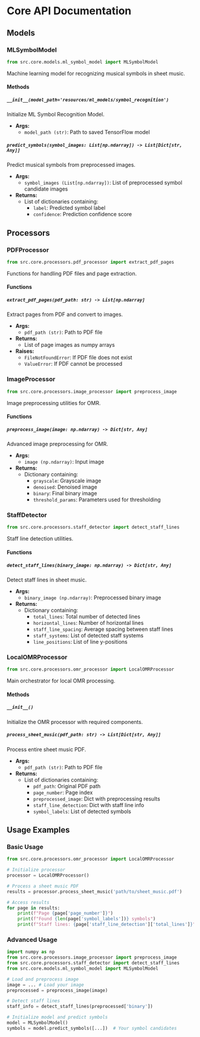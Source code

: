 # Core API Documentation

## Models

### MLSymbolModel

```python
from src.core.models.ml_symbol_model import MLSymbolModel
```

Machine learning model for recognizing musical symbols in sheet music.

#### Methods

##### `__init__(model_path='resources/ml_models/symbol_recognition')`
Initialize ML Symbol Recognition Model.

- **Args:**
  - `model_path (str)`: Path to saved TensorFlow model

##### `predict_symbols(symbol_images: List[np.ndarray]) -> List[Dict[str, Any]]`
Predict musical symbols from preprocessed images.

- **Args:**
  - `symbol_images (List[np.ndarray])`: List of preprocessed symbol candidate images
- **Returns:**
  - List of dictionaries containing:
    - `label`: Predicted symbol label
    - `confidence`: Prediction confidence score

## Processors

### PDFProcessor

```python
from src.core.processors.pdf_processor import extract_pdf_pages
```

Functions for handling PDF files and page extraction.

#### Functions

##### `extract_pdf_pages(pdf_path: str) -> List[np.ndarray]`
Extract pages from PDF and convert to images.

- **Args:**
  - `pdf_path (str)`: Path to PDF file
- **Returns:**
  - List of page images as numpy arrays
- **Raises:**
  - `FileNotFoundError`: If PDF file does not exist
  - `ValueError`: If PDF cannot be processed

### ImageProcessor

```python
from src.core.processors.image_processor import preprocess_image
```

Image preprocessing utilities for OMR.

#### Functions

##### `preprocess_image(image: np.ndarray) -> Dict[str, Any]`
Advanced image preprocessing for OMR.

- **Args:**
  - `image (np.ndarray)`: Input image
- **Returns:**
  - Dictionary containing:
    - `grayscale`: Grayscale image
    - `denoised`: Denoised image
    - `binary`: Final binary image
    - `threshold_params`: Parameters used for thresholding

### StaffDetector

```python
from src.core.processors.staff_detector import detect_staff_lines
```

Staff line detection utilities.

#### Functions

##### `detect_staff_lines(binary_image: np.ndarray) -> Dict[str, Any]`
Detect staff lines in sheet music.

- **Args:**
  - `binary_image (np.ndarray)`: Preprocessed binary image
- **Returns:**
  - Dictionary containing:
    - `total_lines`: Total number of detected lines
    - `horizontal_lines`: Number of horizontal lines
    - `staff_line_spacing`: Average spacing between staff lines
    - `staff_systems`: List of detected staff systems
    - `line_positions`: List of line y-positions

### LocalOMRProcessor

```python
from src.core.processors.omr_processor import LocalOMRProcessor
```

Main orchestrator for local OMR processing.

#### Methods

##### `__init__()`
Initialize the OMR processor with required components.

##### `process_sheet_music(pdf_path: str) -> List[Dict[str, Any]]`
Process entire sheet music PDF.

- **Args:**
  - `pdf_path (str)`: Path to PDF file
- **Returns:**
  - List of dictionaries containing:
    - `pdf_path`: Original PDF path
    - `page_number`: Page index
    - `preprocessed_image`: Dict with preprocessing results
    - `staff_line_detection`: Dict with staff line info
    - `symbol_labels`: List of detected symbols

## Usage Examples

### Basic Usage

```python
from src.core.processors.omr_processor import LocalOMRProcessor

# Initialize processor
processor = LocalOMRProcessor()

# Process a sheet music PDF
results = processor.process_sheet_music('path/to/sheet_music.pdf')

# Access results
for page in results:
    print(f"Page {page['page_number']}")
    print(f"Found {len(page['symbol_labels'])} symbols")
    print(f"Staff lines: {page['staff_line_detection']['total_lines']}")
```

### Advanced Usage

```python
import numpy as np
from src.core.processors.image_processor import preprocess_image
from src.core.processors.staff_detector import detect_staff_lines
from src.core.models.ml_symbol_model import MLSymbolModel

# Load and preprocess image
image = ... # Load your image
preprocessed = preprocess_image(image)

# Detect staff lines
staff_info = detect_staff_lines(preprocessed['binary'])

# Initialize model and predict symbols
model = MLSymbolModel()
symbols = model.predict_symbols([...])  # Your symbol candidates
```
